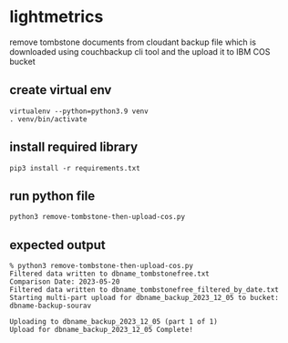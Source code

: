 # lightmetrics
remove tombstone documents from cloudant backup file which is downloaded using couchbackup cli tool and the upload it to IBM COS bucket

## create virtual env
```
virtualenv --python=python3.9 venv
. venv/bin/activate
```

## install required library
```
pip3 install -r requirements.txt
```

## run python file
```
python3 remove-tombstone-then-upload-cos.py
```

## expected output
```
% python3 remove-tombstone-then-upload-cos.py
Filtered data written to dbname_tombstonefree.txt
Comparison Date: 2023-05-20
Filtered data written to dbname_tombstonefree_filtered_by_date.txt
Starting multi-part upload for dbname_backup_2023_12_05 to bucket: dbname-backup-sourav

Uploading to dbname_backup_2023_12_05 (part 1 of 1)
Upload for dbname_backup_2023_12_05 Complete!
```